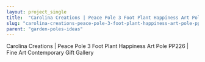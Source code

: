 ```yaml
---
layout: project_single
title:  "Carolina Creations | Peace Pole 3 Foot Plant Happiness Art Pole PP226 | Fine Art Contemporary Gift Gallery"
slug: "carolina-creations-peace-pole-3-foot-plant-happiness-art-pole-pp226-fine-art-contemporary-gift-gallery"
parent: "garden-poles-ideas"
---
```

Carolina Creations | Peace Pole 3 Foot Plant Happiness Art Pole PP226 | Fine Art Contemporary Gift Gallery